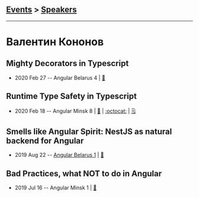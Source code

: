 ## [Events](../README.md) > [Speakers](../speakers.md)
---

# Валентин Кононов

## Mighty Decorators in Typescript
- 2020 Feb 27 -- Angular Belarus 4  | [:notebook:](https://slides.com/valentinkononov/typescript-decorators#/)  
## Runtime Type Safety in Typescript
- 2020 Feb 18 -- Angular Minsk 8  | [:notebook:](https://slides.com/valentinkononov/runtime-typescript-safety) | [:octocat:](https://github.com/valentinkononov/ts-runtime-checker) | [:spiral_notepad:](http://www.kononov.space/runtime_type_checks_in_ts_js/)
## Smells like Angular Spirit: NestJS as natural backend for Angular
- 2019 Aug 22 -- [Angular Belarus 1](https://www.youtube.com/watch?v=DNSwqq3jitc)  | [:notebook:](https://slides.com/valentinkononov/smells-like-angular-spirit)  
## Bad Practices, what NOT to do in Angular
- 2019 Jul 16 -- Angular Minsk 1  | [:notebook:](https://slides.com/valentinkononov/angular-bad-practices)  

